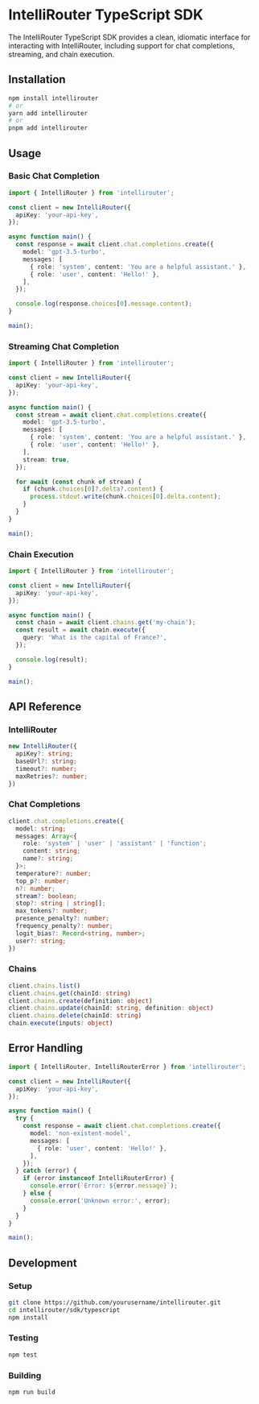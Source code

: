 # IntelliRouter TypeScript SDK

The IntelliRouter TypeScript SDK provides a clean, idiomatic interface for interacting with IntelliRouter, including support for chat completions, streaming, and chain execution.

## Installation

```bash
npm install intellirouter
# or
yarn add intellirouter
# or
pnpm add intellirouter
```

## Usage

### Basic Chat Completion

```typescript
import { IntelliRouter } from 'intellirouter';

const client = new IntelliRouter({
  apiKey: 'your-api-key',
});

async function main() {
  const response = await client.chat.completions.create({
    model: 'gpt-3.5-turbo',
    messages: [
      { role: 'system', content: 'You are a helpful assistant.' },
      { role: 'user', content: 'Hello!' },
    ],
  });

  console.log(response.choices[0].message.content);
}

main();
```

### Streaming Chat Completion

```typescript
import { IntelliRouter } from 'intellirouter';

const client = new IntelliRouter({
  apiKey: 'your-api-key',
});

async function main() {
  const stream = await client.chat.completions.create({
    model: 'gpt-3.5-turbo',
    messages: [
      { role: 'system', content: 'You are a helpful assistant.' },
      { role: 'user', content: 'Hello!' },
    ],
    stream: true,
  });

  for await (const chunk of stream) {
    if (chunk.choices[0]?.delta?.content) {
      process.stdout.write(chunk.choices[0].delta.content);
    }
  }
}

main();
```

### Chain Execution

```typescript
import { IntelliRouter } from 'intellirouter';

const client = new IntelliRouter({
  apiKey: 'your-api-key',
});

async function main() {
  const chain = await client.chains.get('my-chain');
  const result = await chain.execute({
    query: 'What is the capital of France?',
  });

  console.log(result);
}

main();
```

## API Reference

### IntelliRouter

```typescript
new IntelliRouter({
  apiKey?: string;
  baseUrl?: string;
  timeout?: number;
  maxRetries?: number;
})
```

### Chat Completions

```typescript
client.chat.completions.create({
  model: string;
  messages: Array<{
    role: 'system' | 'user' | 'assistant' | 'function';
    content: string;
    name?: string;
  }>;
  temperature?: number;
  top_p?: number;
  n?: number;
  stream?: boolean;
  stop?: string | string[];
  max_tokens?: number;
  presence_penalty?: number;
  frequency_penalty?: number;
  logit_bias?: Record<string, number>;
  user?: string;
})
```

### Chains

```typescript
client.chains.list()
client.chains.get(chainId: string)
client.chains.create(definition: object)
client.chains.update(chainId: string, definition: object)
client.chains.delete(chainId: string)
chain.execute(inputs: object)
```

## Error Handling

```typescript
import { IntelliRouter, IntelliRouterError } from 'intellirouter';

const client = new IntelliRouter({
  apiKey: 'your-api-key',
});

async function main() {
  try {
    const response = await client.chat.completions.create({
      model: 'non-existent-model',
      messages: [
        { role: 'user', content: 'Hello!' },
      ],
    });
  } catch (error) {
    if (error instanceof IntelliRouterError) {
      console.error(`Error: ${error.message}`);
    } else {
      console.error('Unknown error:', error);
    }
  }
}

main();
```

## Development

### Setup

```bash
git clone https://github.com/yourusername/intellirouter.git
cd intellirouter/sdk/typescript
npm install
```

### Testing

```bash
npm test
```

### Building

```bash
npm run build